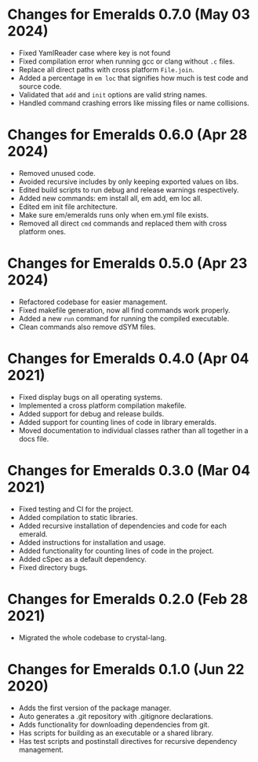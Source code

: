 # Changes for Emeralds 0.7.0 (May 03 2024)

* Fixed YamlReader case where key is not found
* Fixed compilation error when running gcc or clang without `.c` files.
* Replace all direct paths with cross platform `File.join`.
* Added a percentage in `em loc` that signifies how much is test code and source code.
* Validated that `add` and `init` options are valid string names.
* Handled command crashing errors like missing files or name collisions.

# Changes for Emeralds 0.6.0 (Apr 28 2024)

* Removed unused code.
* Avoided recursive includes by only keeping exported values on libs.
* Edited build scripts to run debug and release warnings respectively.
* Added new commands: em install all, em add, em loc all.
* Edited em init file architecture.
* Make sure em/emeralds runs only when em.yml file exists.
* Removed all direct `cmd` commands and replaced them with cross platform ones.

# Changes for Emeralds 0.5.0 (Apr 23 2024)

* Refactored codebase for easier management.
* Fixed makefile generation, now all find commands work properly.
* Added a new `run` command for running the compiled executable.
* Clean commands also remove dSYM files.

# Changes for Emeralds 0.4.0 (Apr 04 2021)

* Fixed display bugs on all operating systems.
* Implemented a cross platform compilation makefile.
* Added support for debug and release builds.
* Added support for counting lines of code in library emeralds.
* Moved documentation to individual classes rather than all together in a docs file.

# Changes for Emeralds 0.3.0 (Mar 04 2021)

* Fixed testing and CI for the project.
* Added compilation to static libraries.
* Added recursive installation of dependencies and code for each emerald.
* Added instructions for installation and usage.
* Added functionality for counting lines of code in the project.
* Added cSpec as a default dependency.
* Fixed directory bugs.

# Changes for Emeralds 0.2.0 (Feb 28 2021)

* Migrated the whole codebase to crystal-lang.

# Changes for Emeralds 0.1.0 (Jun 22 2020)

* Adds the first version of the package manager.
* Auto generates a .git repository with .gitignore declarations.
* Adds functionality for downloading dependencies from git.
* Has scripts for building as an executable or a shared library.
* Has test scripts and postinstall directives for recursive dependency management.
